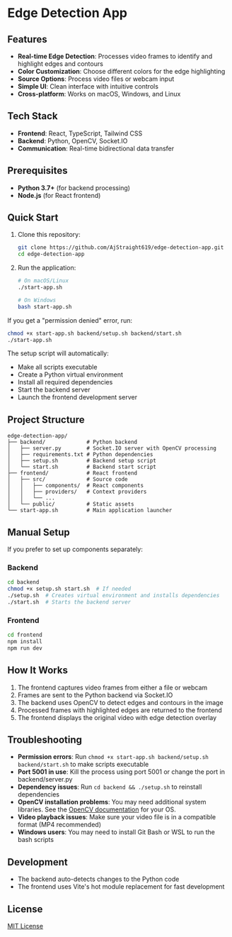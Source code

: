 # Edge Detection App

## Features

- **Real-time Edge Detection**: Processes video frames to identify and highlight edges and contours
- **Color Customization**: Choose different colors for the edge highlighting
- **Source Options**: Process video files or webcam input
- **Simple UI**: Clean interface with intuitive controls
- **Cross-platform**: Works on macOS, Windows, and Linux

## Tech Stack

- **Frontend**: React, TypeScript, Tailwind CSS
- **Backend**: Python, OpenCV, Socket.IO
- **Communication**: Real-time bidirectional data transfer

## Prerequisites

- **Python 3.7+** (for backend processing)
- **Node.js** (for React frontend)

## Quick Start

1. Clone this repository:
   ```bash
   git clone https://github.com/AjStraight619/edge-detection-app.git
   cd edge-detection-app
   ```

2. Run the application:
   ```bash
   # On macOS/Linux
   ./start-app.sh
   
   # On Windows
   bash start-app.sh
   ```

If you get a "permission denied" error, run:
```bash
chmod +x start-app.sh backend/setup.sh backend/start.sh
./start-app.sh
```

The setup script will automatically:
- Make all scripts executable
- Create a Python virtual environment
- Install all required dependencies
- Start the backend server
- Launch the frontend development server

## Project Structure

```
edge-detection-app/
├── backend/             # Python backend
│   ├── server.py        # Socket.IO server with OpenCV processing
│   ├── requirements.txt # Python dependencies
│   ├── setup.sh         # Backend setup script
│   └── start.sh         # Backend start script
├── frontend/            # React frontend
│   ├── src/             # Source code
│   │   ├── components/  # React components
│   │   ├── providers/   # Context providers
│   │   └── ...
│   └── public/          # Static assets
└── start-app.sh         # Main application launcher
```

## Manual Setup

If you prefer to set up components separately:

### Backend
```bash
cd backend
chmod +x setup.sh start.sh  # If needed
./setup.sh  # Creates virtual environment and installs dependencies
./start.sh  # Starts the backend server
```

### Frontend
```bash
cd frontend
npm install
npm run dev
```

## How It Works

1. The frontend captures video frames from either a file or webcam
2. Frames are sent to the Python backend via Socket.IO
3. The backend uses OpenCV to detect edges and contours in the image
4. Processed frames with highlighted edges are returned to the frontend
5. The frontend displays the original video with edge detection overlay

## Troubleshooting

- **Permission errors**: Run `chmod +x start-app.sh backend/setup.sh backend/start.sh` to make scripts executable
- **Port 5001 in use**: Kill the process using port 5001 or change the port in backend/server.py
- **Dependency issues**: Run `cd backend && ./setup.sh` to reinstall dependencies
- **OpenCV installation problems**: You may need additional system libraries. See the [OpenCV documentation](https://docs.opencv.org/master/df/d65/tutorial_table_of_content_introduction.html) for your OS.
- **Video playback issues**: Make sure your video file is in a compatible format (MP4 recommended)
- **Windows users**: You may need to install Git Bash or WSL to run the bash scripts

## Development

- The backend auto-detects changes to the Python code
- The frontend uses Vite's hot module replacement for fast development

## License

[MIT License](LICENSE) 